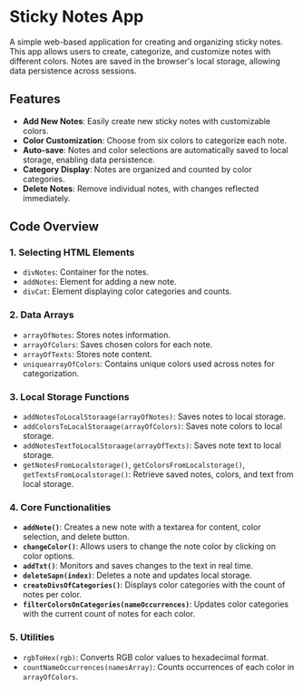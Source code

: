 # Sticky Notes App

A simple web-based application for creating and organizing sticky notes. This app allows users to create, categorize, and customize notes with different colors. Notes are saved in the browser's local storage, allowing data persistence across sessions.

## Features

- **Add New Notes**: Easily create new sticky notes with customizable colors.
- **Color Customization**: Choose from six colors to categorize each note.
- **Auto-save**: Notes and color selections are automatically saved to local storage, enabling data persistence.
- **Category Display**: Notes are organized and counted by color categories.
- **Delete Notes**: Remove individual notes, with changes reflected immediately.

## Code Overview

### 1. Selecting HTML Elements
- `divNotes`: Container for the notes.
- `addNotes`: Element for adding a new note.
- `divCat`: Element displaying color categories and counts.

### 2. Data Arrays
- `arrayOfNotes`: Stores notes information.
- `arrayOfColors`: Saves chosen colors for each note.
- `arrayOfTexts`: Stores note content.
- `uniquearrayOfColors`: Contains unique colors used across notes for categorization.

### 3. Local Storage Functions
- `addNotesToLocalStoraage(arrayOfNotes)`: Saves notes to local storage.
- `addColorsToLocalStoraage(arrayOfColors)`: Saves note colors to local storage.
- `addNotesTextToLocalStoraage(arrayOfTexts)`: Saves note text to local storage.
- `getNotesFromLocalstorage()`, `getColorsFromLocalstorage()`, `getTextsFromLocalstorage()`: Retrieve saved notes, colors, and text from local storage.

### 4. Core Functionalities
- **`addNote()`**: Creates a new note with a textarea for content, color selection, and delete button.
- **`changeColor()`**: Allows users to change the note color by clicking on color options.
- **`addTxt()`**: Monitors and saves changes to the text in real time.
- **`deleteSapn(index)`**: Deletes a note and updates local storage.
- **`createDivsOfCategories()`**: Displays color categories with the count of notes per color.
- **`filterColorsOnCategories(nameOccurrences)`**: Updates color categories with the current count of notes for each color.

### 5. Utilities
- `rgbToHex(rgb)`: Converts RGB color values to hexadecimal format.
- `countNameOccurrences(namesArray)`: Counts occurrences of each color in `arrayOfColors`.

